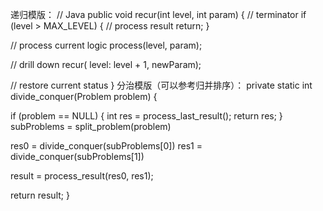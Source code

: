 递归模版：
// Java
public void recur(int level, int param) {
  // terminator 
  if (level > MAX_LEVEL) { 
    // process result 
    return; 
  }
  
  // process current logic 
  process(level, param); 
  
  // drill down 
  recur( level: level + 1, newParam); 
  
  // restore current status 
}
分治模版（可以参考归并排序）：
private static int divide_conquer(Problem problem) {
  
  if (problem == NULL) {
    int res = process_last_result();
    return res;
  }
  subProblems = split_problem(problem)
  
  res0 = divide_conquer(subProblems[0])
  res1 = divide_conquer(subProblems[1])
  
  result = process_result(res0, res1);
  
  return result;
}